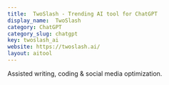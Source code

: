 ```yaml
---
title:  TwoSlash - Trending AI tool for ChatGPT
display_name:  TwoSlash
category: ChatGPT
category_slug: chatgpt
key: twoslash_ai
website: https://twoslash.ai/
layout: aitool
---
```


Assisted writing, coding & social media optimization.
